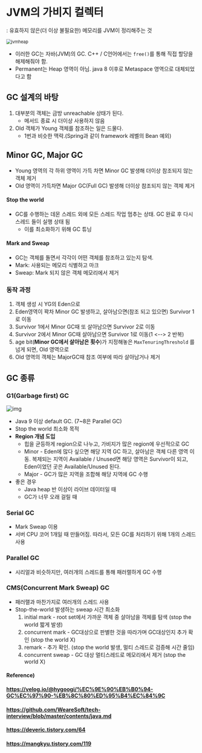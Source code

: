 # JVM의 가비지 컬렉터

: 유효하지 않은(더 이상 불필요한) 메모리를 JVM이 정리해주는 것



<img src="https://github.com/WeareSoft/tech-interview/raw/master/contents/images/JVMHeap.png" alt="jvmheap" style="zoom: 80%;" />

* 이러한 GC는 자바(JVM)의 GC. C++ / C언어에서는 `free()`를 통해 직접 할당을 해제해줘야 함.
* Permanent는 Heap 영역이 아님. java 8 이후로 Metaspace 영역으로 대체되었다고 함



## GC 설계의 바탕

1. 대부분의 객체는 금방 unreachable 상태가 된다.
   * 메서드 종료 시 더이상 사용하지 않음
2. Old 객체가 Young 객체를 참조하는 일은 드물다.
   * 1번과 비슷한 맥락.(Spring과 같이 framework 레벨의 Bean 예외)



## Minor GC, Major GC

* Young 영역의 각 하위 영역이 가득 차면 Minor GC 발생해 더이상 참조되지 않는 객체 제거
* Old 영역이 가득차면 Major GC(Full GC) 발생해 더이상 참조되지 않는 객체 제거



#### Stop the world 

* GC를 수행하는 데몬 스레드 외에 모든 스레드 작업 멈추는 상태. GC 완료 후 다시 스레드 들이 실행 상태 됨
  * 이를 최소화하기 위해 GC 튜닝



#### Mark and Sweap

* GC는 객체를 돌면서 각각이 어떤 객체를 참조하고 있는지 탐색.
* Mark: 사용되는 메모리 식별하고 마크
* Sweap: Mark 되지 않은 객체 메모리에서 제거



### 동작 과정

1. 객체 생성 시 YG의 Eden으로
2. Eden영역이 꽉차 Minor GC 발생하고, 살아남으면(참조 되고 있으면) Survivor 1로 이동
3. Survivor 1에서 Minor GC때 또 살아남으면 Survivor 2로 이동
4. Survivor 2에서 Minor GC때 살아남으면 Survivor 1로 이동(1 <--> 2 반복)
5. age bit(**Minor GC에서 살아남은 횟수**)가 지정해놓은 `MaxTenuringThreshold` 를 넘게 되면, Old 영역으로
6. Old 영역의 객체는 MajorGC때 참조 여부에 따라 살아남거나 제거



## GC 종류



### G1(Garbage first) GC

![img](https://blog.kakaocdn.net/dn/dHxPiT/btqU0xWGaDI/wriFcFKPHND5pTAsyn47X1/img.png) 

* Java 9 이상 default GC. (7~8은 Parallel GC)
* Stop the world 최소화 목적
* **Region 개념 도입**
  * 힙을 균등하게 region으로 나누고, 가비지가 많은 region에 우선적으로 GC
  * Minor - Eden에 많다 싶으면 해당 지역 GC 하고, 살아남은 객체 다른 영역 이동. 복제되는 지역이 Available / Unused면 해당 영역은 Survivor이 되고, Eden이었던 곳은 Available/Unused 된다.
  * Major - GC가 많은 지역을 조합해 해당 지역에 GC 수행
* 좋은 경우
  * Java heap 반 이상이 라이브 데이터일 때
  * GC가 너무 오래 걸릴 때



### Serial GC

* Mark Sweap 이용
* 서버 CPU 코어 1개일 때 만들어짐. 따라서, 모든 GC를 처리하기 위해 1개의 스레드 사용



### Parallel GC

* 시리얼과 비슷하지만, 여러개의 스레드를 통해 패러랠하게 GC 수행



### CMS(Concurrent Mark Sweap) GC

* 패러랠과 마찬가지로 여러개의 스레드 사용
* Stop-the-world 발생하는 sweap 시간 최소화
  1. initial mark - root set에서 가까운 객체 중 살아남을 객체를 탐색 (stop the world 짧게 발생)
  2. concurrent mark - GC대상으로 판별한 것을 따라가며 GC대상인지 추가 확인 (stop the world X)
  3. remark - 추가 확인. (stop the world 발생, 멀티 스레드로 검증해 시간 줄임)
  4. concurrent sweap - GC 대상 멀티스레드로 메모리에서 제거 (stop the world X)



#### Reference)

#### https://velog.io/@hygoogi/%EC%9E%90%EB%B0%94-GC%EC%97%90-%EB%8C%80%ED%95%B4%EC%84%9C

#### https://github.com/WeareSoft/tech-interview/blob/master/contents/java.md

#### https://deveric.tistory.com/64

#### https://mangkyu.tistory.com/119